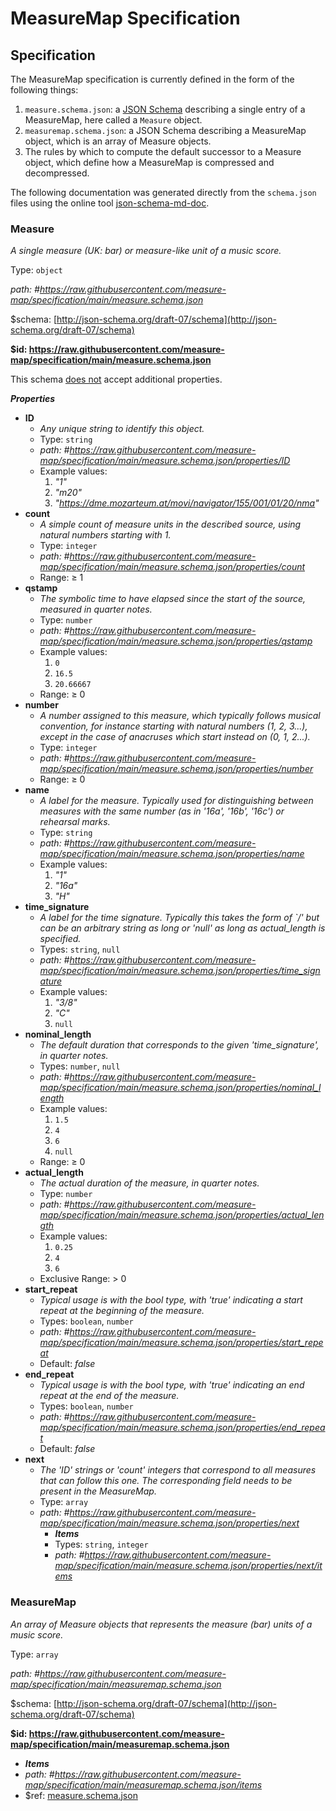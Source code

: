 # MeasureMap Specification

## Specification

The MeasureMap specification is currently defined in the form of the following things:

1. `measure.schema.json`: a [JSON Schema](https://json-schema.org/) describing a single entry of a MeasureMap, here 
   called a `Measure` object.
2. `measuremap.schema.json`: a JSON Schema describing a MeasureMap object, which is an array of Measure objects.
3. The rules by which to compute the default successor to a Measure object, which define how a MeasureMap is 
   compressed and decompressed. 

The following documentation was generated directly from the `schema.json` files using the online tool 
[json-schema-md-doc](https://brianwendt.github.io/json-schema-md-doc/).

### Measure

_A single measure (UK: bar) or measure-like unit of a music score._

Type: `object`

<i id="https://raw.githubusercontent.com/measure-map/specification/main/measure.schema.json">path: #https://raw.githubusercontent.com/measure-map/specification/main/measure.schema.json</i>

&#36;schema: [http://json-schema.org/draft-07/schema](http://json-schema.org/draft-07/schema)

<b id="httpsraw.githubusercontent.commeasure-mapspecificationmainmeasure.schema.json">&#36;id: https://raw.githubusercontent.com/measure-map/specification/main/measure.schema.json</b>

This schema <u>does not</u> accept additional properties.

**_Properties_**

 - <b id="#https://raw.githubusercontent.com/measure-map/specification/main/measure.schema.json/properties/ID">ID</b>
	 - _Any unique string to identify this object._
	 - Type: `string`
	 - <i id="https://raw.githubusercontent.com/measure-map/specification/main/measure.schema.json/properties/ID">path: #https://raw.githubusercontent.com/measure-map/specification/main/measure.schema.json/properties/ID</i>
	 - Example values: 
		 1. _"1"_
		 2. _"m20"_
		 3. _"https://dme.mozarteum.at/movi/navigator/155/001/01/20/nma"_
 - <b id="#https://raw.githubusercontent.com/measure-map/specification/main/measure.schema.json/properties/count">count</b>
	 - _A simple count of measure units in the described source, using natural numbers starting with 1._
	 - Type: `integer`
	 - <i id="https://raw.githubusercontent.com/measure-map/specification/main/measure.schema.json/properties/count">path: #https://raw.githubusercontent.com/measure-map/specification/main/measure.schema.json/properties/count</i>
	 - Range:  &ge; 1
 - <b id="#https://raw.githubusercontent.com/measure-map/specification/main/measure.schema.json/properties/qstamp">qstamp</b>
	 - _The symbolic time to have elapsed since the start of the source, measured in quarter notes._
	 - Type: `number`
	 - <i id="https://raw.githubusercontent.com/measure-map/specification/main/measure.schema.json/properties/qstamp">path: #https://raw.githubusercontent.com/measure-map/specification/main/measure.schema.json/properties/qstamp</i>
	 - Example values: 
		 1. `0`
		 2. `16.5`
		 3. `20.66667`
	 - Range:  &ge; 0
 - <b id="#https://raw.githubusercontent.com/measure-map/specification/main/measure.schema.json/properties/number">number</b>
	 - _A number assigned to this measure, which typically follows musical convention, for instance starting with natural numbers (1, 2, 3...), except in the case of anacruses which start instead on (0, 1, 2...)._
	 - Type: `integer`
	 - <i id="https://raw.githubusercontent.com/measure-map/specification/main/measure.schema.json/properties/number">path: #https://raw.githubusercontent.com/measure-map/specification/main/measure.schema.json/properties/number</i>
	 - Range:  &ge; 0
 - <b id="#https://raw.githubusercontent.com/measure-map/specification/main/measure.schema.json/properties/name">name</b>
	 - _A label for the measure. Typically used for distinguishing between measures with the same number (as in '16a', '16b', '16c') or rehearsal marks._
	 - Type: `string`
	 - <i id="https://raw.githubusercontent.com/measure-map/specification/main/measure.schema.json/properties/name">path: #https://raw.githubusercontent.com/measure-map/specification/main/measure.schema.json/properties/name</i>
	 - Example values: 
		 1. _"1"_
		 2. _"16a"_
		 3. _"H"_
 - <b id="#https://raw.githubusercontent.com/measure-map/specification/main/measure.schema.json/properties/time_signature">time_signature</b>
	 - _A label for the time signature. Typically this takes the form of `<int>/<int>' but can be an arbitrary string as long or 'null' as long as actual_length is specified._
	 - Types: `string`, `null`
	 - <i id="https://raw.githubusercontent.com/measure-map/specification/main/measure.schema.json/properties/time_signature">path: #https://raw.githubusercontent.com/measure-map/specification/main/measure.schema.json/properties/time_signature</i>
	 - Example values: 
		 1. _"3/8"_
		 2. _"C"_
		 3. `null`
 - <b id="#https://raw.githubusercontent.com/measure-map/specification/main/measure.schema.json/properties/nominal_length">nominal_length</b>
	 - _The default duration that corresponds to the given 'time_signature', in quarter notes._
	 - Types: `number`, `null`
	 - <i id="https://raw.githubusercontent.com/measure-map/specification/main/measure.schema.json/properties/nominal_length">path: #https://raw.githubusercontent.com/measure-map/specification/main/measure.schema.json/properties/nominal_length</i>
	 - Example values: 
		 1. `1.5`
		 2. `4`
		 3. `6`
		 4. `null`
	 - Range:  &ge; 0
 - <b id="#https://raw.githubusercontent.com/measure-map/specification/main/measure.schema.json/properties/actual_length">actual_length</b>
	 - _The actual duration of the measure, in quarter notes._
	 - Type: `number`
	 - <i id="https://raw.githubusercontent.com/measure-map/specification/main/measure.schema.json/properties/actual_length">path: #https://raw.githubusercontent.com/measure-map/specification/main/measure.schema.json/properties/actual_length</i>
	 - Example values: 
		 1. `0.25`
		 2. `4`
		 3. `6`
	 - Exclusive Range:  > 0
 - <b id="#https://raw.githubusercontent.com/measure-map/specification/main/measure.schema.json/properties/start_repeat">start_repeat</b>
	 - _Typical usage is with the bool type, with 'true' indicating a start repeat at the beginning of the measure._
	 - Types: `boolean`, `number`
	 - <i id="https://raw.githubusercontent.com/measure-map/specification/main/measure.schema.json/properties/start_repeat">path: #https://raw.githubusercontent.com/measure-map/specification/main/measure.schema.json/properties/start_repeat</i>
	 - Default: _false_
 - <b id="#https://raw.githubusercontent.com/measure-map/specification/main/measure.schema.json/properties/end_repeat">end_repeat</b>
	 - _Typical usage is with the bool type, with 'true' indicating an end repeat at the end of the measure._
	 - Types: `boolean`, `number`
	 - <i id="https://raw.githubusercontent.com/measure-map/specification/main/measure.schema.json/properties/end_repeat">path: #https://raw.githubusercontent.com/measure-map/specification/main/measure.schema.json/properties/end_repeat</i>
	 - Default: _false_
 - <b id="#https://raw.githubusercontent.com/measure-map/specification/main/measure.schema.json/properties/next">next</b>
	 - _The 'ID' strings or 'count' integers that correspond to all measures that can follow this one. The corresponding field needs to be present in the MeasureMap._
	 - Type: `array`
	 - <i id="https://raw.githubusercontent.com/measure-map/specification/main/measure.schema.json/properties/next">path: #https://raw.githubusercontent.com/measure-map/specification/main/measure.schema.json/properties/next</i>
		 - **_Items_**
		 - Types: `string`, `integer`
		 - <i id="https://raw.githubusercontent.com/measure-map/specification/main/measure.schema.json/properties/next/items">path: #https://raw.githubusercontent.com/measure-map/specification/main/measure.schema.json/properties/next/items</i>
	

### MeasureMap

_An array of Measure objects that represents the measure (bar) units of a music score._

Type: `array`

<i id="https://raw.githubusercontent.com/measure-map/specification/main/measuremap.schema.json">path: #https://raw.githubusercontent.com/measure-map/specification/main/measuremap.schema.json</i>

&#36;schema: [http://json-schema.org/draft-07/schema](http://json-schema.org/draft-07/schema)

<b id="httpsraw.githubusercontent.commeasure-mapspecificationmainmeasuremap.schema.json">&#36;id: https://raw.githubusercontent.com/measure-map/specification/main/measuremap.schema.json</b>

 - **_Items_**
 - <i id="https://raw.githubusercontent.com/measure-map/specification/main/measuremap.schema.json/items">path: #https://raw.githubusercontent.com/measure-map/specification/main/measuremap.schema.json/items</i>
 - &#36;ref: [measure.schema.json](#measure.schema.json)

